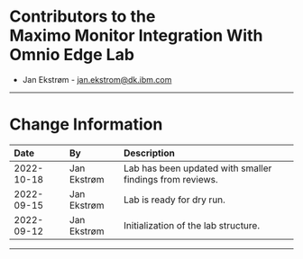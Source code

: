 
# Contributors to the</br>Maximo Monitor Integration With Omnio Edge Lab

- Jan Ekstrøm - <jan.ekstrom@dk.ibm.com>

---

# Change Information

|Date     |By             | Description                                           |
|:--------|:--------------|:------------------------------------------------------|
|2022-10-18|Jan Ekstrøm|Lab has been updated with smaller findings from reviews. |
|2022-09-15|Jan Ekstrøm|Lab is ready for dry run. |
|2022-09-12|Jan Ekstrøm|Initialization of the lab structure. |

---
